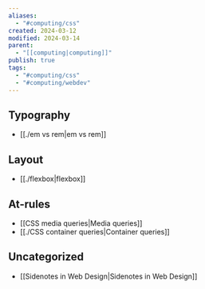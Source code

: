 ```yaml
---
aliases:
  - "#computing/css"
created: 2024-03-12
modified: 2024-03-14
parent:
  - "[[computing|computing]]"
publish: true
tags:
  - "#computing/css"
  - "#computing/webdev"
---
```

## Typography
- [[./em vs rem|em vs rem]]

## Layout
- [[./flexbox|flexbox]]

## At-rules
- [[CSS media queries|Media queries]]
- [[./CSS container queries|Container queries]]

## Uncategorized
- [[Sidenotes in Web Design|Sidenotes in Web Design]]

